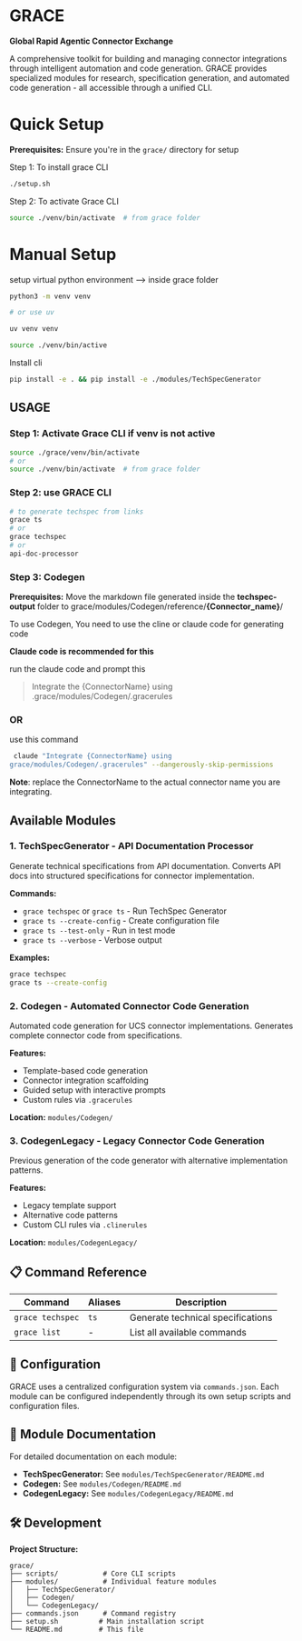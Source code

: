 # GRACE

**Global Rapid Agentic Connector Exchange**

A comprehensive toolkit for building and managing connector integrations through intelligent automation and code generation. GRACE provides specialized modules for research, specification generation, and automated code generation - all accessible through a unified CLI.

# Quick Setup

**Prerequisites:** Ensure you're in the `grace/` directory for setup

Step 1: To install grace CLI

```bash
./setup.sh
```

Step 2: To activate Grace CLI

```bash
source ./venv/bin/activate  # from grace folder
```

# Manual Setup
setup virtual python environment --> inside grace folder

```bash
python3 -m venv venv

# or use uv

uv venv venv

source ./venv/bin/active
```
Install cli
```bash
pip install -e . && pip install -e ./modules/TechSpecGenerator
```


## USAGE

### Step 1: Activate Grace CLI if venv is not active

```bash
source ./grace/venv/bin/activate
# or
source ./venv/bin/activate  # from grace folder
```

### Step 2: use GRACE CLI

```bash
# to generate techspec from links
grace ts
# or
grace techspec
# or
api-doc-processor
```

### Step 3: Codegen

**Prerequisites:** Move the markdown file generated inside the **techspec-output** folder to grace/modules/Codegen/reference/**{Connector_name}**/

To use Codegen, You need to use the cline or claude code for generating code

**Claude code is recommended for this**

run the claude code
and prompt this

> Integrate the {ConnectorName} using .grace/modules/Codegen/.gracerules

### OR

use this command

```bash
 claude "Integrate {ConnectorName} using
grace/modules/Codegen/.gracerules" --dangerously-skip-permissions
```

**Note**: replace the ConnectorName to the actual connector name you are integrating.

## Available Modules

<!-- ### 1. **DeepResearchCLI** - AI-Powered Research Assistant

Deep research with AI analysis and web scraping capabilities. Conduct comprehensive research on payment connectors, APIs, and integration patterns.

**Commands:**

- `grace research` or `grace r` - Start research session
- `grace research "connector name"` - Research specific connector
- `grace research config` - Configure research settings
- `grace research history` - View research history
- `grace research clear` - Clear research history -->
<!--
**Examples:**

```bash
grace research "worldpay"
grace r "finix authorise flow"
grace research config
``` -->

### 1. **TechSpecGenerator** - API Documentation Processor

Generate technical specifications from API documentation. Converts API docs into structured specifications for connector implementation.

**Commands:**

- `grace techspec` or `grace ts` - Run TechSpec Generator
- `grace ts --create-config` - Create configuration file
- `grace ts --test-only` - Run in test mode
- `grace ts --verbose` - Verbose output

**Examples:**

```bash
grace techspec
grace ts --create-config
```

### 2. **Codegen** - Automated Connector Code Generation

Automated code generation for UCS connector implementations. Generates complete connector code from specifications.

**Features:**

- Template-based code generation
- Connector integration scaffolding
- Guided setup with interactive prompts
- Custom rules via `.gracerules`

**Location:** `modules/Codegen/`

### 3. **CodegenLegacy** - Legacy Connector Code Generation

Previous generation of the code generator with alternative implementation patterns.

**Features:**

- Legacy template support
- Alternative code patterns
- Custom CLI rules via `.clinerules`

**Location:** `modules/CodegenLegacy/`

## 📋 Command Reference

| Command          | Aliases | Description                       |
| ---------------- | ------- | --------------------------------- |
| `grace techspec` | `ts`    | Generate technical specifications |
| `grace list`     | -       | List all available commands       |

## 🔧 Configuration

GRACE uses a centralized configuration system via `commands.json`. Each module can be configured independently through its own setup scripts and configuration files.

## 📖 Module Documentation

For detailed documentation on each module:

<!-- - **DeepResearchCLI:** See `modules/DeepResearchCLI/README.md` -->

- **TechSpecGenerator:** See `modules/TechSpecGenerator/README.md`
- **Codegen:** See `modules/Codegen/README.md`
- **CodegenLegacy:** See `modules/CodegenLegacy/README.md`

## 🛠️ Development

**Project Structure:**

```
grace/
├── scripts/           # Core CLI scripts
├── modules/           # Individual feature modules
│   ├── TechSpecGenerator/
│   ├── Codegen/
│   └── CodegenLegacy/
├── commands.json      # Command registry
├── setup.sh          # Main installation script
└── README.md         # This file
```
